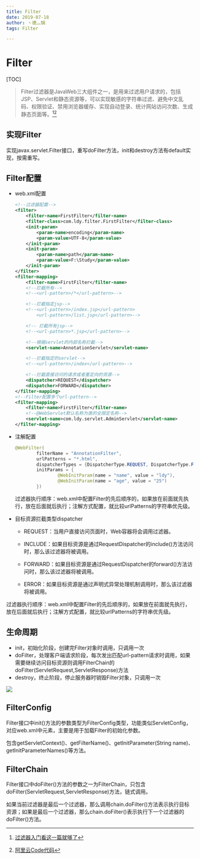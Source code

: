 ```yaml
---
title: Filter
date: 2019-07-18
author: 丶德灬锅
tags: Filter

---
```


# Filter

[TOC]

> Filter过滤器是JavaWeb三大组件之一，是用来过滤用户请求的，包括JSP、Servlet和静态资源等，可以实现敏感的字符串过滤、避免中文乱码、权限验证、禁用浏览器缓存、实现自动登录、统计网站访问次数、生成静态页面等。[^1][^2]

## 实现Filter

实现javax.servlet.Filter接口，重写doFilter方法，init和destroy方法有default实现，按需重写。

## Filter配置

- web.xml配置

  ```xml
  <!--过滤器配置-->
  <filter>
      <filter-name>FirstFilter</filter-name>
      <filter-class>com.ldy.filter.FirstFilter</filter-class>
      <init-param>
          <param-name>encoding</param-name>
          <param-value>UTF-8</param-value>
      </init-param>
      <init-param>
          <param-name>path</param-name>
          <param-value>F:\Study</param-value>
      </init-param>
  </filter>
  <filter-mapping>
      <filter-name>FirstFilter</filter-name>
      <!--拦截所有-->
      <!--<url-pattern>/*</url-pattern>-->
  
      <!--拦截指定jsp-->
      <!--<url-pattern>/index.jsp</url-pattern>
          <url-pattern>/list.jsp</url-pattern>-->
  
      <!-- 拦截所有jsp-->
      <!--<url-pattern>*.jsp</url-pattern>-->
  
      <!--根据servlet的内部名称拦截-->
      <servlet-name>AnnotationServlet</servlet-name>
  
      <!--拦截指定的servlet-->
      <!--<url-pattern>/index</url-pattern>-->
  
      <!--拦截直接访问的请求或者重定向的资源-->
      <dispatcher>REQUEST</dispatcher>
      <dispatcher>FORWARD</dispatcher>
  </filter-mapping>
  <!--Filter配置多个url-pattern-->
  <filter-mapping>
      <filter-name>FirstFilter</filter-name>
      <!--@WebServlet默认名称为类的全限定名称-->
      <servlet-name>com.ldy.servlet.AdminServlet</servlet-name>
  </filter-mapping>
  ```

  

- 注解配置

  ```java
  @WebFilter(
          filterName = "AnnotationFilter",
          urlPatterns = "*.html",
          dispatcherTypes = {DispatcherType.REQUEST, DispatcherType.FORWARD},
          initParams = {
                  @WebInitParam(name = "name", value = "ldy"),
                  @WebInitParam(name = "age", value = "25")
          })
  ```

  过滤器执行顺序：web.xml中配置Filter的先后顺序的，如果放在前面就先执行，放在后面就后执行；注解方式配置，就比较urlPatterns的字符串优先级。

- 目标资源拦截类型dispatcher

  - REQUEST：当用户直接访问页面时，Web容器将会调用过滤器。

  - INCLUDE：如果目标资源是通过RequestDispatcher的include()方法访问时，那么该过滤器将被调用。
  - FORWARD：如果目标资源是通过RequestDispatcher的forward()方法访问时，那么该过滤器将被调用。
  - ERROR：如果目标资源是通过声明式异常处理机制调用时，那么该过滤器将被调用。

过滤器执行顺序：web.xml中配置Filter的先后顺序的，如果放在前面就先执行，放在后面就后执行；注解方式配置，就比较urlPatterns的字符串优先级。

## 生命周期

- init，初始化阶段，创建完Filter对象时调用，只调用一次
- doFilter，处理客户端请求阶段，每次发出匹配url-pattern请求时调用，如果需要继续访问目标资源则调用FilterChain的doFilter(ServletRequest,ServletResponse)方法
- destroy，终止阶段，停止服务器时销毁Filter对象，只调用一次

![](https://cdn.jsdelivr.net/gh/ldy/asserts@main/2019-07-18-Filter-原理.png)

## FilterConfig

Filter接口中init()方法的参数类型为FilterConfig类型，功能类似ServletConfig，对应web.xml中元素，主要是用于加载Filter的初始化参数。

包含getServletContext()、getFilterName()、getInitParameter(String name)、getInitParameterNames()等方法。

## FilterChain

Filter接口中doFilter()方法的参数之一为FilterChain，只包含doFilter(ServletRequest,ServletResponse)方法，链式调用。

如果当前过滤器是最后一个过滤器，那么调用chain.doFilter()方法表示执行目标资源；如果是最后一个过滤器，那么chain.doFilter()表示执行下一个过滤器的doFilter()方法。

[^1]: [过滤器入门看这一篇就够了](https://segmentfault.com/a/1190000013211245)
[^2]: [阿里云Code代码](https://code.aliyun.com/lideyu/j2ee/tree/master/src/main/java/com/ldy/filter)